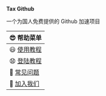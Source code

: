 **Tax Github**

一个为国人免费提供的 Github 加速项目

😎 帮助菜单 |
-- |
😃 [使用教程](./docs/usage.md) |
😧 [登陆教程](./docs/login.md) |
🤔 [常见问题](./docs/faq.md) |
🤗 [加入我们](./docs/join.md) |
